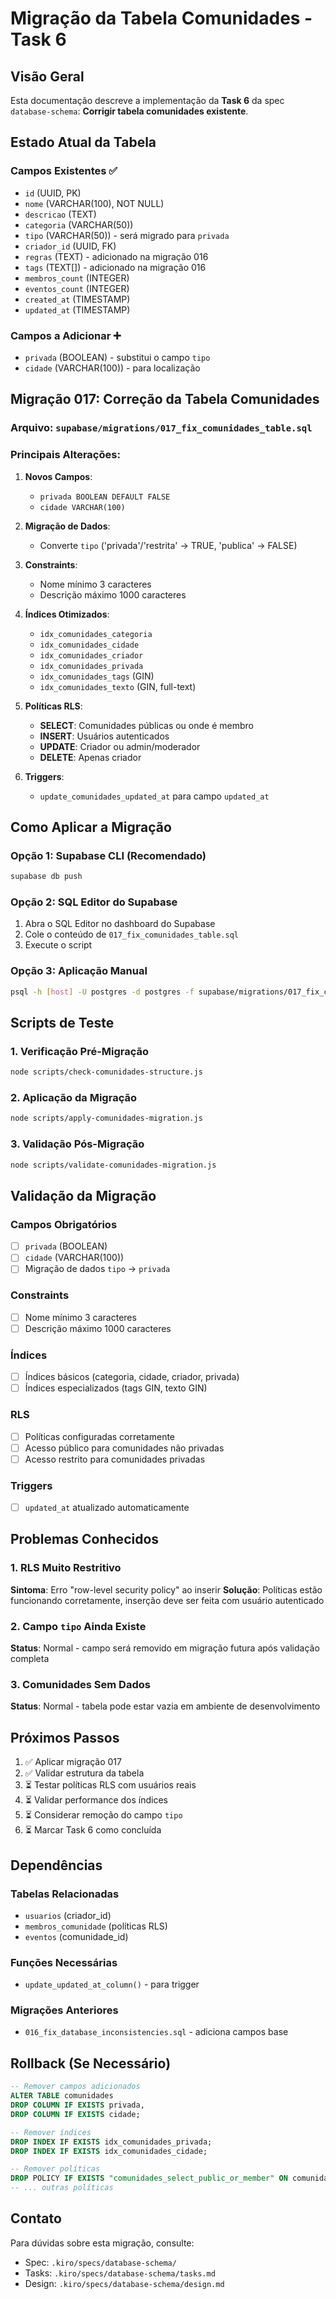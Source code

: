 # Migração da Tabela Comunidades - Task 6

## Visão Geral

Esta documentação descreve a implementação da **Task 6** da spec `database-schema`: **Corrigir tabela comunidades existente**.

## Estado Atual da Tabela

### Campos Existentes ✅
- `id` (UUID, PK)
- `nome` (VARCHAR(100), NOT NULL)
- `descricao` (TEXT)
- `categoria` (VARCHAR(50))
- `tipo` (VARCHAR(50)) - será migrado para `privada`
- `criador_id` (UUID, FK)
- `regras` (TEXT) - adicionado na migração 016
- `tags` (TEXT[]) - adicionado na migração 016
- `membros_count` (INTEGER)
- `eventos_count` (INTEGER)
- `created_at` (TIMESTAMP)
- `updated_at` (TIMESTAMP)

### Campos a Adicionar ➕
- `privada` (BOOLEAN) - substitui o campo `tipo`
- `cidade` (VARCHAR(100)) - para localização

## Migração 017: Correção da Tabela Comunidades

### Arquivo: `supabase/migrations/017_fix_comunidades_table.sql`

### Principais Alterações:

1. **Novos Campos**:
   - `privada BOOLEAN DEFAULT FALSE`
   - `cidade VARCHAR(100)`

2. **Migração de Dados**:
   - Converte `tipo` ('privada'/'restrita' → TRUE, 'publica' → FALSE)

3. **Constraints**:
   - Nome mínimo 3 caracteres
   - Descrição máximo 1000 caracteres

4. **Índices Otimizados**:
   - `idx_comunidades_categoria`
   - `idx_comunidades_cidade`
   - `idx_comunidades_criador`
   - `idx_comunidades_privada`
   - `idx_comunidades_tags` (GIN)
   - `idx_comunidades_texto` (GIN, full-text)

5. **Políticas RLS**:
   - **SELECT**: Comunidades públicas ou onde é membro
   - **INSERT**: Usuários autenticados
   - **UPDATE**: Criador ou admin/moderador
   - **DELETE**: Apenas criador

6. **Triggers**:
   - `update_comunidades_updated_at` para campo `updated_at`

## Como Aplicar a Migração

### Opção 1: Supabase CLI (Recomendado)
```bash
supabase db push
```

### Opção 2: SQL Editor do Supabase
1. Abra o SQL Editor no dashboard do Supabase
2. Cole o conteúdo de `017_fix_comunidades_table.sql`
3. Execute o script

### Opção 3: Aplicação Manual
```bash
psql -h [host] -U postgres -d postgres -f supabase/migrations/017_fix_comunidades_table.sql
```

## Scripts de Teste

### 1. Verificação Pré-Migração
```bash
node scripts/check-comunidades-structure.js
```

### 2. Aplicação da Migração
```bash
node scripts/apply-comunidades-migration.js
```

### 3. Validação Pós-Migração
```bash
node scripts/validate-comunidades-migration.js
```

## Validação da Migração

### Campos Obrigatórios
- [ ] `privada` (BOOLEAN)
- [ ] `cidade` (VARCHAR(100))
- [ ] Migração de dados `tipo` → `privada`

### Constraints
- [ ] Nome mínimo 3 caracteres
- [ ] Descrição máximo 1000 caracteres

### Índices
- [ ] Índices básicos (categoria, cidade, criador, privada)
- [ ] Índices especializados (tags GIN, texto GIN)

### RLS
- [ ] Políticas configuradas corretamente
- [ ] Acesso público para comunidades não privadas
- [ ] Acesso restrito para comunidades privadas

### Triggers
- [ ] `updated_at` atualizado automaticamente

## Problemas Conhecidos

### 1. RLS Muito Restritivo
**Sintoma**: Erro "row-level security policy" ao inserir
**Solução**: Políticas estão funcionando corretamente, inserção deve ser feita com usuário autenticado

### 2. Campo `tipo` Ainda Existe
**Status**: Normal - campo será removido em migração futura após validação completa

### 3. Comunidades Sem Dados
**Status**: Normal - tabela pode estar vazia em ambiente de desenvolvimento

## Próximos Passos

1. ✅ Aplicar migração 017
2. ✅ Validar estrutura da tabela
3. ⏳ Testar políticas RLS com usuários reais
4. ⏳ Validar performance dos índices
5. ⏳ Considerar remoção do campo `tipo`
6. ⏳ Marcar Task 6 como concluída

## Dependências

### Tabelas Relacionadas
- `usuarios` (criador_id)
- `membros_comunidade` (políticas RLS)
- `eventos` (comunidade_id)

### Funções Necessárias
- `update_updated_at_column()` - para trigger

### Migrações Anteriores
- `016_fix_database_inconsistencies.sql` - adiciona campos base

## Rollback (Se Necessário)

```sql
-- Remover campos adicionados
ALTER TABLE comunidades 
DROP COLUMN IF EXISTS privada,
DROP COLUMN IF EXISTS cidade;

-- Remover índices
DROP INDEX IF EXISTS idx_comunidades_privada;
DROP INDEX IF EXISTS idx_comunidades_cidade;

-- Remover políticas
DROP POLICY IF EXISTS "comunidades_select_public_or_member" ON comunidades;
-- ... outras políticas
```

## Contato

Para dúvidas sobre esta migração, consulte:
- Spec: `.kiro/specs/database-schema/`
- Tasks: `.kiro/specs/database-schema/tasks.md`
- Design: `.kiro/specs/database-schema/design.md`